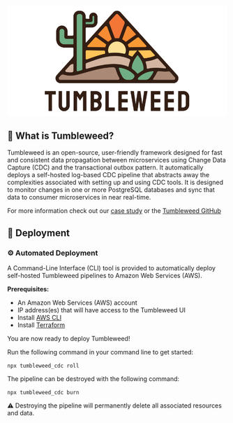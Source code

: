 ![Tumbleweed](https://raw.githubusercontent.com/tumbleweed-cdc/.github/171c43760709c6998007793df34de60e8352c56e/profile/tumbleweed_logo_rectangle.svg)

## 🌵 What is Tumbleweed?

Tumbleweed is an open-source, user-friendly framework designed for fast and consistent data propagation between microservices using Change Data Capture (CDC) and the transactional outbox pattern.
It automatically deploys a self-hosted log-based CDC pipeline that abstracts away the complexities associated with setting up and using CDC tools. It is designed to monitor changes in one or more PostgreSQL databases and sync that data to consumer microservices in near real-time.

For more information check out our [case study](https://tumbleweed-cdc.github.io/docs/introduction/) or the [Tumbleweed GitHub](https://github.com/tumbleweed-cdc)

## 🚀 Deployment

### ⚙️ Automated Deployment

A Command-Line Interface (CLI) tool is provided to automatically deploy self-hosted Tumbleweed pipelines to Amazon Web Services (AWS).

**Prerequisites:**

* An Amazon Web Services (AWS) account
* IP address(es) that will have access to the Tumbleweed UI
* Install [AWS CLI](https://aws.amazon.com/cli/)
* Install [Terraform](https://developer.hashicorp.com/terraform/tutorials/aws-get-started/install-cli)

You are now ready to deploy Tumbleweed!

Run the following command in your command line to get started:

```
npx tumbleweed_cdc roll
```

The pipeline can be destroyed with the following command:

```
npx tumbleweed_cdc burn
```
⚠️ Destroying the pipeline will permanently delete all associated resources and data.
